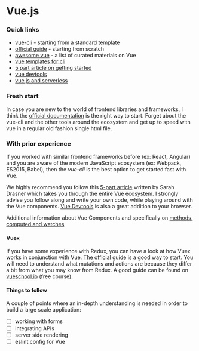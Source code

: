 # Vue.js

### Quick links
* [vue-cli](https://github.com/vuejs/vue-cli) - starting from a standard template
* [official guide](https://vuejs.org/v2/guide/) - starting from scratch
* [awesome vue](https://github.com/vuejs/awesome-vue) - a list of curated materials on Vue
* [vue templates for cli](https://github.com/vuejs-templates)
* [5 part article on getting started](https://css-tricks.com/guides/vue/)
* [vue devtools](https://github.com/vuejs/vue-devtools)
* [vue.js and serverless](https://css-tricks.com/creating-vue-js-serverless-checkout-part-one/)

### Fresh start
In case you are new to the world of frontend libraries and frameworks, I think the [official documentation](https://vuejs.org/v2/guide/) is the right way to start. Forget about the vue-cli and the other tools around the ecosystem and get up to speed with vue in a regular old fashion single html file.

### With prior experience
If you worked with similar frontend frameworks before (ex: React, Angular) and you are aware of the modern JavaScript ecosystem (ex: Webpack, ES2015, Babel), then the *vue-cli* is the best option to get started fast with Vue.

We highly recommend you follow this [5-part article](https://css-tricks.com/guides/vue/) written by Sarah Drasner which takes you through the entire Vue ecosystem. I strongly advise you follow along and write your own code, while playing around with the Vue components. [Vue Devtools](https://github.com/vuejs/vue-devtools) is also a great addition to your browser.

Additional information about Vue Components and specifically on [methods, computed and watches](https://css-tricks.com/methods-computed-and-watchers-in-vue-js/)

#### Vuex
If you have some experience with Redux, you can have a look at how Vuex works in conjunction with Vue. [The official guide](https://vuex.vuejs.org/en/) is a good way to start. You will need to understand what mutations and actions are because they differ a bit from what you may know from Redux. A good guide can be found on [vueschool.io](https://vueschool.io/courses/vuex-for-everyone) (free course).

#### Things to follow
A couple of points where an in-depth understanding is needed in order to build a large scale application:
* [ ] working with forms
* [ ] integrating APIs
* [ ] server side rendering
* [ ] eslint config for Vue
